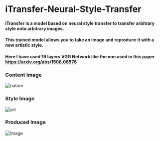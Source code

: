 # iTransfer-Neural-Style-Transfer
#### iTransfer is a model based on neural style transfer to transfer arbitrary style onto arbitrary images.
#### This trained model allows you to take an image and reproduce it with a new artistic style.
#### Here I have used 19 layers VGG Network like the one used in this paper https://arxiv.org/abs/1508.06576

### Content Image
![nature](https://user-images.githubusercontent.com/40026126/72504458-da15c900-3863-11ea-9108-d96b3d0c6b5d.jpg)

### Style Image
![art](https://user-images.githubusercontent.com/40026126/72504443-d4b87e80-3863-11ea-886a-2f564c3c4cad.jpg)

### Produced Image
![Image](https://user-images.githubusercontent.com/40026126/72504466-deda7d00-3863-11ea-9e1e-045aee739b5e.png)

